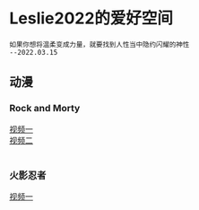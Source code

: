 # Leslie2022的爱好空间
```
如果你想将温柔变成力量，就要找到人性当中隐约闪耀的神性
--2022.03.15
```
## 动漫
### Rock and Morty
[视频一](https://www.bilibili.com/video/BV1UU4y1p71r/?spm_id_from=333.788.recommend_more_video.0)<br/>
[视频二](https://www.bilibili.com/video/BV17t4y1i75f?spm_id_from=333.999.0.0)<br/>
<br/>
### 火影忍者
[视频一](https://www.bilibili.com/video/BV1JT4y1D7LN?spm_id_from=333.851.b_7265636f6d6d656e64.1)<br/>
<br/>
<br/>

